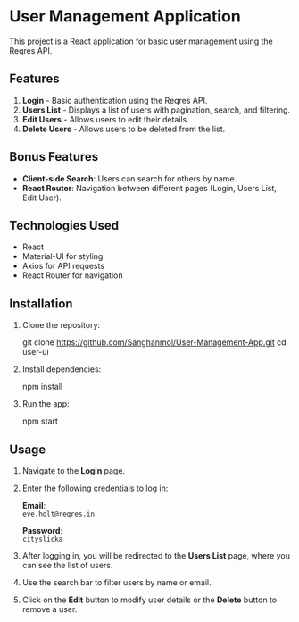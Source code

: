 # User Management Application

This project is a React application for basic user management using the Reqres API. 

## Features

1. **Login** - Basic authentication using the Reqres API.
2. **Users List** - Displays a list of users with pagination, search, and filtering.
3. **Edit Users** - Allows users to edit their details.
4. **Delete Users** - Allows users to be deleted from the list.

## Bonus Features

- **Client-side Search**: Users can search for others by name.
- **React Router**: Navigation between different pages (Login, Users List, Edit User).

## Technologies Used

- React
- Material-UI for styling
- Axios for API requests
- React Router for navigation

## Installation

1. Clone the repository:
   
   git clone https://github.com/Sanghanmol/User-Management-App.git
   cd user-ui

2. Install dependencies:

   npm install

3. Run the app:

   npm start

## Usage

1. Navigate to the **Login** page.
2. Enter the following credentials to log in:
  
   **Email**:  
   `eve.holt@reqres.in`  

   **Password**:  
   `cityslicka`
   
3. After logging in, you will be redirected to the **Users List** page, where you can see the list of users.
4. Use the search bar to filter users by name or email.
5. Click on the **Edit** button to modify user details or the **Delete** button to remove a user.
